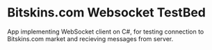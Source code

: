 # Bitskins.com Websocket TestBed

App implementing WebSocket client on C#, for testing connection to Bitskins.com market and recieving messages from server.
